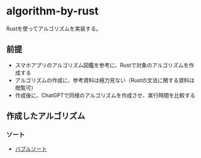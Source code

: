 # algorithm-by-rust
Rustを使ってアルゴリズムを実装する。

## 前提
- スマホアプリのアルゴリズム図鑑を参考に、Rustで対象のアルゴリズムを作成する
- アルゴリズムの作成に、参考資料は極力見ない（Rustの文法に関する資料は閲覧可）
- 作成後に、ChatGPTで同様のアルゴリズムを作成させ、実行時間を比較する

## 作成したアルゴリズム
### ソート
- [バブルソート](/sort/bubble_sort)
